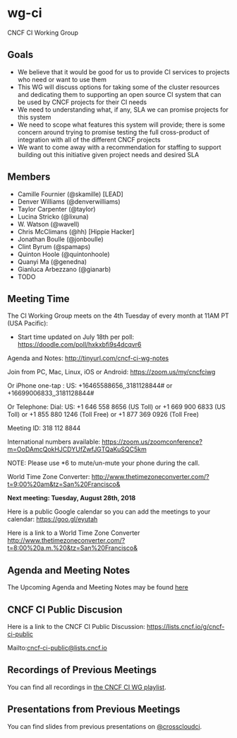 # wg-ci

CNCF CI Working Group

## Goals

* We believe that it would be good for us to provide CI services to projects who need or want to use them
* This WG will discuss options for taking some of the cluster resources and dedicating them to supporting an open source CI system that can be used by CNCF projects for their CI needs
* We need to understanding what, if any, SLA we can promise projects for this system
* We need to scope what features this system will provide; there is some concern around trying to promise testing the full cross-product of integration with all of the different CNCF projects 
* We want to come away with a recommendation for staffing to support building out this initiative given project needs and desired SLA

## Members

* Camille Fournier (@skamille) [LEAD]
* Denver Williams (@denverwilliams)
* Taylor Carpenter (@taylor)
* Lucina Stricko (@lixuna)
* W. Watson (@wavell)
* Chris McClimans (@hh) [Hippie Hacker]
* Jonathan Boulle (@jonboulle)
* Clint Byrum (@spamaps)
* Quinton Hoole (@quintonhoole)
* Quanyi Ma (@genedna)
* Gianluca Arbezzano (@gianarb)
* TODO

## Meeting Time

The CI Working Group meets on the 4th Tuesday of every month at 11AM PT (USA Pacific):
 - Start time updated on July 18th per poll: https://doodle.com/poll/hxkxbfi9s4dcqvr6 

Agenda and Notes: http://tinyurl.com/cncf-ci-wg-notes

Join from PC, Mac, Linux, iOS or Android: https://zoom.us/my/cncfciwg

Or iPhone one-tap :
    US: +16465588656,,3181128844#  or +16699006833,,3181128844# 

Or Telephone:
    Dial: 
        US: +1 646 558 8656 (US Toll) or +1 669 900 6833 (US Toll)
        or +1 855 880 1246 (Toll Free) or +1 877 369 0926 (Toll Free)

Meeting ID: 318 112 8844

International numbers available: https://zoom.us/zoomconference?m=OoDAmcQokHJCDYUfZwfJGTQaKuSQC5km

NOTE: Please use *6 to mute/un-mute your phone during the call.

World Time Zone Converter: http://www.thetimezoneconverter.com/?t=9:00%20am&tz=San%20Francisco&
    

**Next meeting: Tuesday, August 28th, 2018**
    
Here is a public Google calendar so you can add the meetings to your calendar: https://goo.gl/eyutah

Here is a link to a World Time Zone Converter http://www.thetimezoneconverter.com/?t=8:00%20a.m.%20&tz=San%20Francisco&


## Agenda and Meeting Notes

The Upcoming Agenda and Meeting Notes may be found [here](http://tinyurl.com/cncf-ci-wg-notes)


## CNCF CI Public Discusion

Here is a link to the CNCF CI Public Discussion: https://lists.cncf.io/g/cncf-ci-public

Mailto:cncf-ci-public@lists.cncf.io


## Recordings of Previous Meetings

You can find all recordings in [the CNCF CI WG playlist](https://www.youtube.com/playlist?list=PLj6h78yzYM2P3_A3ujWHSxOu1IO_bd7Zi).


## Presentations from Previous Meetings

You can find slides from previous presentations on [@crosscloudci](https://github.com/crosscloudci/crosscloudci#past).
